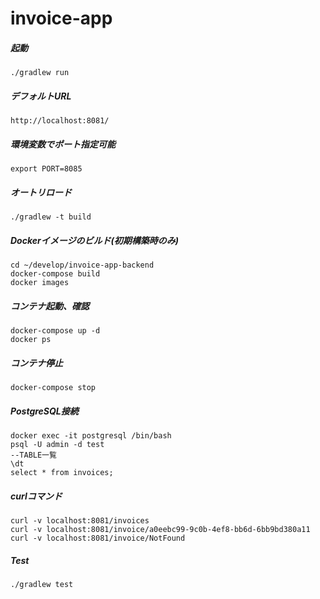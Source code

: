 # invoice-app

##### 起動
```
./gradlew run
```

##### デフォルトURL
```
http://localhost:8081/
```

##### 環境変数でポート指定可能
```
export PORT=8085
```

##### オートリロード

```
./gradlew -t build
```

##### Dockerイメージのビルド(初期構築時のみ)
```
cd ~/develop/invoice-app-backend
docker-compose build
docker images
```

##### コンテナ起動、確認
```
docker-compose up -d
docker ps
```

##### コンテナ停止
```
docker-compose stop
```

##### PostgreSQL接続
```
docker exec -it postgresql /bin/bash
psql -U admin -d test
--TABLE一覧
\dt
select * from invoices;
```

##### curlコマンド
```
curl -v localhost:8081/invoices
curl -v localhost:8081/invoice/a0eebc99-9c0b-4ef8-bb6d-6bb9bd380a11
curl -v localhost:8081/invoice/NotFound
```

##### Test
```
./gradlew test
```
